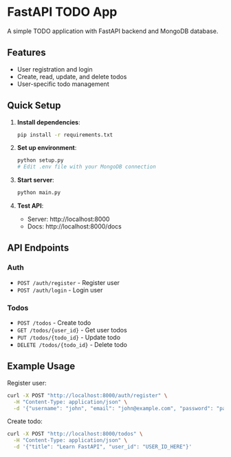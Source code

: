 # FastAPI TODO App

A simple TODO application with FastAPI backend and MongoDB database.

## Features
- User registration and login
- Create, read, update, and delete todos
- User-specific todo management

## Quick Setup

1. **Install dependencies**:
   ```bash
   pip install -r requirements.txt
   ```

2. **Set up environment**:
   ```bash
   python setup.py
   # Edit .env file with your MongoDB connection
   ```

3. **Start server**:
   ```bash
   python main.py
   ```

4. **Test API**:
   - Server: http://localhost:8000
   - Docs: http://localhost:8000/docs

## API Endpoints

### Auth
- `POST /auth/register` - Register user
- `POST /auth/login` - Login user

### Todos
- `POST /todos` - Create todo
- `GET /todos/{user_id}` - Get user todos
- `PUT /todos/{todo_id}` - Update todo
- `DELETE /todos/{todo_id}` - Delete todo

## Example Usage

Register user:
```bash
curl -X POST "http://localhost:8000/auth/register" \
  -H "Content-Type: application/json" \
  -d '{"username": "john", "email": "john@example.com", "password": "password123"}'
```

Create todo:
```bash
curl -X POST "http://localhost:8000/todos" \
  -H "Content-Type: application/json" \
  -d '{"title": "Learn FastAPI", "user_id": "USER_ID_HERE"}'
```